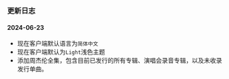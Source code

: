 ### 更新日志

#### 2024-06-23
* 现在客户端默认语言为`简体中文`
* 现在客户端默认为`Light`浅色主题
* 添加周杰伦全集，包含目前已发行的所有专辑、演唱会录音专辑，以及未收录发行单曲。
